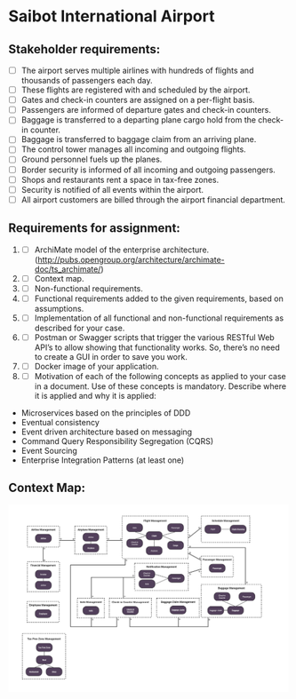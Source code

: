 # Saibot International Airport

## Stakeholder requirements:
- [ ] The airport serves multiple airlines with hundreds of flights and thousands of passengers each day.
- [ ] These flights are registered with and scheduled by the airport.
- [ ] Gates and check-in counters are assigned on a per-flight basis.
- [ ] Passengers are informed of departure gates and check-in counters.
- [ ] Baggage is transferred to a departing plane cargo hold from the check-in counter.
- [ ] Baggage is transferred to baggage claim from an arriving plane.
- [ ] The control tower manages all incoming and outgoing flights.
- [ ] Ground personnel fuels up the planes.
- [ ] Border security is informed of all incoming and outgoing passengers.
- [ ] Shops and restaurants rent a space in tax-free zones.
- [ ] Security is notified of all events within the airport.
- [ ] All airport customers are billed through the airport financial department.

## Requirements for assignment:
1. - [ ] ArchiMate model of the enterprise architecture. (http://pubs.opengroup.org/architecture/archimate-doc/ts_archimate/)
2. - [ ] Context map.
3. - [ ] Non-functional requirements.
4. - [ ] Functional requirements added to the given requirements, based on assumptions.
5. - [ ] Implementation of all functional and non-functional requirements as described for your case.
6. - [ ] Postman or Swagger scripts that trigger the various RESTful Web API’s to allow showing that functionality works. So, there’s no need to create a GUI in order to save you work.
7. - [ ] Docker image of your application.
8. - [ ] Motivation of each of the following concepts as applied to your case in a document. Use of these concepts is mandatory. Describe where it is applied and why it is applied:
 - Microservices based on the principles of DDD
 - Eventual consistency
 - Event driven architecture based on messaging
 - Command Query Responsibility Segregation (CQRS)
 - Event Sourcing
 - Enterprise Integration Patterns (at least one)

## Context Map:

![Context Map](/images/diagrams/context_map.png)
